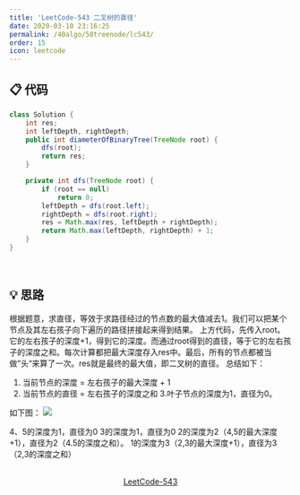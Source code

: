 ```yaml
---
title: 'LeetCode-543 二叉树的直径'
date: 2020-03-10 23:16:25
permalink: /40algo/50treenode/lc543/
order: 15
icon: leetcode
---
```

## 📋 代码
```java
class Solution {
    int res;
	int leftDepth, rightDepth;
	public int diameterOfBinaryTree(TreeNode root) {
		dfs(root);
		return res;
	}

	private int dfs(TreeNode root) {
		if (root == null)
			return 0;
		leftDepth = dfs(root.left);
		rightDepth = dfs(root.right);
		res = Math.max(res, leftDepth + rightDepth);
		return Math.max(leftDepth, rightDepth) + 1;
	}
}
```
<br/>

## 💡 思路
根据题意，求直径，等效于求路径经过的节点数的最大值减去1。我们可以把某个节点及其左右孩子向下遍历的路径拼接起来得到结果。
上方代码，先传入root。它的左右孩子的深度+1，得到它的深度。而通过root得到的直径，等于它的左右孩子的深度之和。每次计算都把最大深度存入res中。最后，所有的节点都被当做”头“来算了一次。res就是最终的最大值，即二叉树的直径。
总结如下：
1. 当前节点的深度 = 左右孩子的最大深度 + 1
2. 当前节点的直径 = 左右孩子的深度之和
3.叶子节点的深度为1，直径为0。

如下图：
![](https://iyes.life/post-images/1584199442030.png)


4、5的深度为1，直径为0
3的深度为1，直径为0
2的深度为2（4,5的最大深度+1），直径为2（4.5的深度之和）。
1的深度为3（2,3的最大深度+1），直径为3（2,3的深度之和）


<br/>

<center><a href="https://leetcode-cn.com/problems/diameter-of-binary-tree/submissions/" class="LinkCard" target="_blank">LeetCode-543</a></center>
<br/>